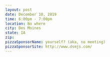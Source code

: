 ```yaml
---
layout: post
date: December 10, 2019
time: 6:00pm - 7:00pm
location: No where
city: Des Moines
state: IA
zip:
pizzaSponsorName: yourself? (aka, no meeting)
pizzaSponsorSite: http://www.dsmjs.com/
---
```

